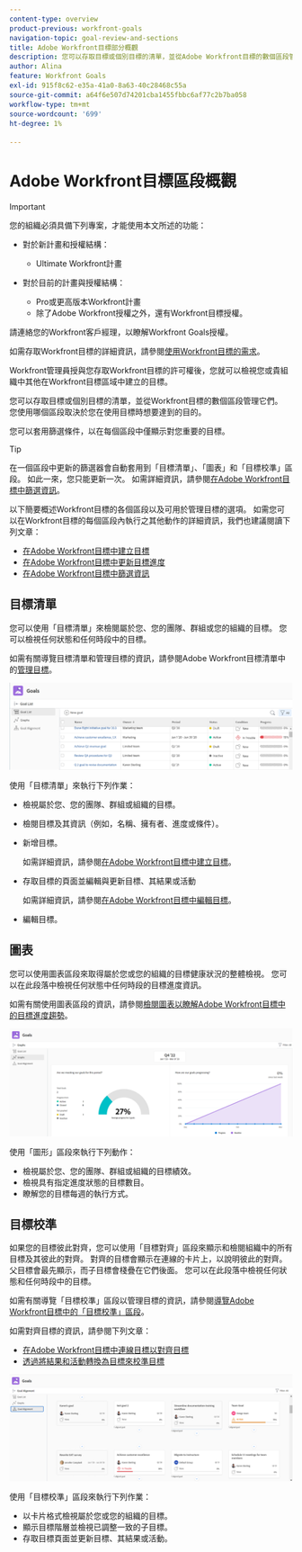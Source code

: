 ```yaml
---
content-type: overview
product-previous: workfront-goals
navigation-topic: goal-review-and-sections
title: Adobe Workfront目標部分概觀
description: 您可以存取目標或個別目標的清單，並從Adobe Workfront目標的數個區段管理它們。 使用哪個區段取決於您使用目標時想要達到的目的。
author: Alina
feature: Workfront Goals
exl-id: 915f8c62-e35a-41a0-8a63-40c28468c55a
source-git-commit: a64f6e507d74201cba1455fbbc6af77c2b7ba058
workflow-type: tm+mt
source-wordcount: '699'
ht-degree: 1%

---
```


# Adobe Workfront目標區段概觀

<!--Audited for P&P only: 4/2025-->

>[!IMPORTANT]
>
>您的組織必須具備下列專案，才能使用本文所述的功能：
>
>* 對於新計畫和授權結構：
>
>   * Ultimate Workfront計畫
>    
>* 對於目前的計畫與授權結構：
>
>   * Pro或更高版本Workfront計畫
>   * 除了Adobe Workfront授權之外，還有Workfront目標授權。
>
>請連絡您的Workfront客戶經理，以瞭解Workfront Goals授權。
> 
>如需存取Workfront目標的詳細資訊，請參閱[使用Workfront目標的需求](/help/quicksilver/workfront-goals/goal-management/access-needed-for-wf-goals.md)。

Workfront管理員授與您存取Workfront目標的許可權後，您就可以檢視您或貴組織中其他在Workfront目標區域中建立的目標。

您可以存取目標或個別目標的清單，並從Workfront目標的數個區段管理它們。 您使用哪個區段取決於您在使用目標時想要達到的目的。

您可以套用篩選條件，以在每個區段中僅顯示對您重要的目標。

>[!TIP]
>
>在一個區段中更新的篩選器會自動套用到「目標清單」、「圖表」和「目標校準」區段。 如此一來，您只能更新一次。 如需詳細資訊，請參閱[在Adobe Workfront目標中篩選資訊](../../workfront-goals/goal-management/filter-information-wf-goals.md)。

以下簡要概述Workfront目標的各個區段以及可用於管理目標的選項。 如需您可以在Workfront目標的每個區段內執行之其他動作的詳細資訊，我們也建議閱讀下列文章：

* [在Adobe Workfront目標中建立目標](../../workfront-goals/goal-management/create-goals.md)
* [在Adobe Workfront目標中更新目標進度](../../workfront-goals/goal-review-and-workfront-goals-sections/check-in-goals.md)
* [在Adobe Workfront目標中篩選資訊](../../workfront-goals/goal-management/filter-information-wf-goals.md)


## 目標清單

您可以使用「目標清單」來檢閱屬於您、您的團隊、群組或您的組織的目標。 您可以檢視任何狀態和任何時段中的目標。

如需有關導覽目標清單和管理目標的資訊，請參閱Adobe Workfront目標清單中的[管理目標](../../workfront-goals/goal-review-and-workfront-goals-sections/manage-goals-in-goal-list.md)。

![目標清單](assets/goal-list-unshimmed.png)

使用「目標清單」來執行下列作業：

* 檢視屬於您、您的團隊、群組或組織的目標。
* 檢閱目標及其資訊（例如，名稱、擁有者、進度或條件）。
* 新增目標。

  如需詳細資訊，請參閱[在Adobe Workfront目標中建立目標](../../workfront-goals/goal-management/create-goals.md)。

* 存取目標的頁面並編輯與更新目標、其結果或活動

  如需詳細資訊，請參閱[在Adobe Workfront目標中編輯目標](../../workfront-goals/goal-management/edit-goals.md)。

* 編輯目標。

## 圖表

您可以使用圖表區段來取得屬於您或您的組織的目標健康狀況的整體檢視。 您可以在此段落中檢視任何狀態中任何時段的目標進度資訊。

如需有關使用圖表區段的資訊，請參閱[檢閱圖表以瞭解Adobe Workfront目標中的目標進度趨勢](../../workfront-goals/goal-review-and-workfront-goals-sections/review-goal-graphs.md)。

![圖表區段](assets/graphs-section-unshimmed.png)

使用「圖形」區段來執行下列動作：

* 檢視屬於您、您的團隊、群組或組織的目標績效。
* 檢視具有指定進度狀態的目標數目。
* 瞭解您的目標每週的執行方式。

## 目標校準

如果您的目標彼此對齊，您可以使用「目標對齊」區段來顯示和檢閱組織中的所有目標及其彼此的對齊。 對齊的目標會顯示在連線的卡片上，以說明彼此的對齊。 父目標會最先顯示，而子目標會棧疊在它們後面。 您可以在此段落中檢視任何狀態和任何時段中的目標。

如需有關導覽「目標校準」區段以管理目標的資訊，請參閱[導覽Adobe Workfront目標中的「目標校準」區段](../../workfront-goals/goal-alignment/navigate-goal-alignment-chart.md)。

如需對齊目標的資訊，請參閱下列文章：

* [在Adobe Workfront目標中連線目標以對齊目標](../../workfront-goals/goal-alignment/align-goals-by-connecting-them.md)
* [透過將結果和活動轉換為目標來校準目標](../../workfront-goals/goal-alignment/align-goals-by-converting-results-activities.md)

![目標對齊區段](assets/goal-alignment-section-unshimmed.png)

使用「目標校準」區段來執行下列作業：

* 以卡片格式檢視屬於您或您的組織的目標。
* 顯示目標階層並檢視已調整一致的子目標。
* 存取目標頁面並更新目標、其結果或活動。

<!--
## Pulse

<span class="preview"> The Pulse section has been removed from the Preview environment and will be removed from Workfront Goals with the 23.1 release. Use the Goal List area to review goals that you or your teams are responsible for.</span> 

You can use the Pulse section to review and request updates to goals that might influence the progress of your goals. These could be your own goals, or goals that belong to your teams, groups, or your organization. You can view goals in any status and from any time period in this section.

>[!TIP]
>
>Only goals that have been checked in on at least once display in the Pulse section.

For information about reviewing goals using the Pulse section, see [Review goals in the Adobe Workfront Goals Pulse section](../../workfront-goals/goal-review-and-workfront-goals-sections/review-goals-in-pulse.md).

![Pulse section](assets/pulse-section-350x141.png)

Use the Pulse section to do the following:

* View goals that belong to your teams, groups, or organization. 
* Review goal progress and updates, including aligned goals, their results, and activities. 
* Make or ask for updates to a goal by adding a comment. 
* Access the Goal Details panel and edit and update the goal, its results, or activities.
* Add new goals. 
* Check in on goals.

  >[!TIP]
  >
  >Clicking Check in opens the Check-in section in the left panel.

## Check-in

<span class="preview"> The Check-in section has been removed from the Preview environment and will be removed from Workfront Goals with the 23.1 release. Use the Goal List area to review goals that you or your teams are responsible for.</span>

You must have access to Edit Goals in your access level before you can access the Check- in section. For information about granting access to Goals, see  [Grant access to Adobe Workfront Goals](../../administration-and-setup/add-users/configure-and-grant-access/grant-access-goals.md).

You can use the Check-in section to update active goals and any results and activities that you are the owner of. You can primarily view only goals in an Active status in this section. Children goals aligned to active parents also display in the Check-in section, regardless of their status.

>[!IMPORTANT]
>
>* A goal displays in the Check-in section only if it is assigned to you or if it has a result or activity that is assigned to you. 
>* If a goal assigned to you is the child goal of a parent that is not assigned to you and your goal (the child goal) is closed, inactive, or a draft, the parent goal does not display in your Check-in section. 
>

For information about managing goals in the Goal List, see [Manage goals in the Goal List of Adobe Workfront Goals](../../workfront-goals/goal-review-and-workfront-goals-sections/manage-goals-in-goal-list.md).

![Check in section](assets/check-in-section-350x143.png)

Use the Check-in section to do the following:

* Review goal progress and updates, including aligned goals, their results, and activities. 
* Update the progress on the results and activities that are assigned to you. For information about updating goals by checking in on them, see [Update goal progress in Adobe Workfront Goals](../../workfront-goals/goal-review-and-workfront-goals-sections/check-in-goals.md).

  >[!IMPORTANT]
  >
  >You can check in only on the results and activities assigned to you in the Check-in section, and not those that are assigned to other entities.

* Add a comment to a goal, then click Post to make or ask for updates to a goal. 
* Access the Goal Details panel and edit and update the goal, its results, or activities.
* Add new goals.
-->
